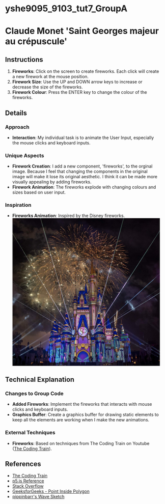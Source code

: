 # yshe9095_9103_tut7_GroupA

# Claude Monet 'Saint Georges majeur au crépuscule'

## Instructions

1. **Fireworks**: Click on the screen to create fireworks. Each click will create a new firework at the mouse position.
2. **Firework Size**: Use the UP and DOWN arrow keys to increase or decrease the size of the fireworks.
3. **Firework Colour**: Press the ENTER key to change the colour of the fireworks.

## Details

### Approach

- **Interaction**: My individual task is to animate the User Input, especially the mouse clicks and keyboard inputs.

### Unique Aspects

- **Firework Creation**: I add a new component, 'fireworks', to the orginal image. Because I feel that changing the components in the original image will make it lose its original aesthetic. I think it can be made more visually appealing by adding fireworks.
- **Firework Animation**: The fireworks explode with changing colours and sizes based on user input.

### Inspiration

- **Fireworks Animation**: Inspired by the Disney fireworks.
![Disney Fireworks](assets/Disney_firework.jpeg)

## Technical Explanation

### Changes to Group Code

- **Added Fireworks**: Implement the fireworks that interacts with mouse clicks and keyboard inputs.
- **Graphics Buffer**: Create a  graphics buffer for drawing static elements to keep all the elements are working when I make the new animations.

### External Techniques

- **Fireworks**: Based on techniques from The Coding Train on Youtube ([The Coding Train](https://www.youtube.com/watch?v=CKeyIbT3vXI)).

## References

- [The Coding Train](https://www.youtube.com/watch?v=CKeyIbT3vXI)
- [p5.js Reference](https://p5js.org/reference/)
- [Stack Overflow](https://stackoverflow.com/questions/63236065/can-i-use-infinity-and-infinity-as-an-initial-value-for-max-and-min-variables)
- [GeeksforGeeks - Point Inside Polygon](https://www.geeksforgeeks.org/how-to-check-if-a-given-point-lies-inside-a-polygon/)
- [pippinbarr's Wave Sketch](https://editor.p5js.org/pippinbarr/sketches/bgKTIXoir)